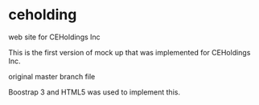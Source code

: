 

# ceholding
web site for CEHoldings Inc

This is the first version of mock up that was implemented for CEHoldings Inc.

original master branch file

Boostrap 3 and HTML5 was used to implement this.

